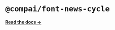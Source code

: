# `@compai/font-news-cycle`

[**Read the docs &rarr;**](https://components.ai/docs/typefaces/news-cycle)
